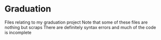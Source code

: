 # Graduation
Files relating to my graduation project
Note that some of these files are nothing but scraps
There are definitely syntax errors and much of the code is incomplete
